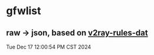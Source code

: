 # gfwlist
## raw -> json, based on [v2ray-rules-dat](https://github.com/Loyalsoldier/v2ray-rules-dat)
Tue Dec 17 12:00:54 PM CST 2024

